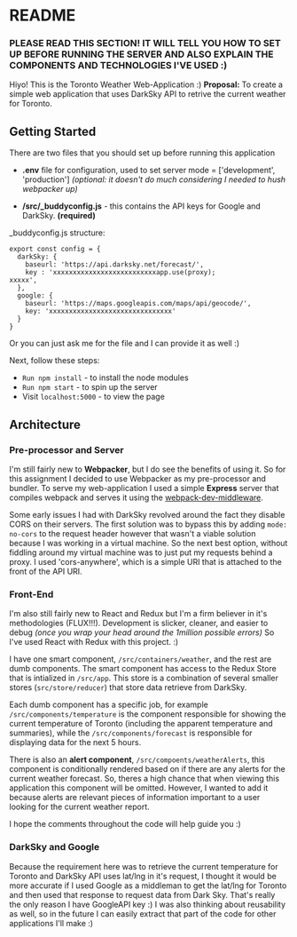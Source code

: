 # README

### PLEASE READ THIS SECTION! IT WILL TELL YOU HOW TO SET UP BEFORE RUNNING THE SERVER AND ALSO EXPLAIN THE COMPONENTS AND TECHNOLOGIES I'VE USED :)

Hiyo! This is the Toronto Weather Web-Application :)
**Proposal:** To create a simple web application that uses DarkSky API to retrive the current weather for Toronto.
## Getting Started

There are two files that you should set up before running this application

- **.env** file for configuration, used to set server mode = ['development', 'production'] _(optional: it doesn't do much considering I needed to hush webpacker up)_

- **/src/\_buddyconfig.js** - this contains the API keys for Google and DarkSky. **(required)**

\_buddyconfig.js structure:

```
export const config = {
  darkSky: {
    baseurl: 'https://api.darksky.net/forecast/',
    key : 'xxxxxxxxxxxxxxxxxxxxxxxxxxapp.use(proxy);
xxxxx',
  },
  google: {
    baseurl: 'https://maps.googleapis.com/maps/api/geocode/',
    key: 'xxxxxxxxxxxxxxxxxxxxxxxxxxxxxxx'
  }
}
```

Or you can just ask me for the file and I can provide it as well :)

Next, follow these steps:
- `Run npm install` - to install the node modules
- `Run npm start` - to spin up the server
- Visit `localhost:5000` - to view the page

## Architecture

### Pre-processor and Server
I'm still fairly new to **Webpacker**, but I do see the benefits of using it. So for this assignment I decided to use Webpacker as my pre-processor and bundler. To serve my web-application I used a simple **Express** server that compiles webpack and serves it using the [webpack-dev-middleware](https://github.com/webpack/docs/wiki/webpack-dev-middleware).


Some early issues I had with DarkSky revolved around the fact they disable CORS on their servers. The first solution was to bypass this by adding `mode: no-cors` to the request header however that wasn't a viable solution because I was working in a virtual machine. So the next best option, without fiddling around my virtual machine was to just put my requests behind a proxy. I used 'cors-anywhere', which is a simple URI that is attached to the front of the API URI.

### Front-End
I'm also still fairly new to React and Redux but I'm a firm believer in it's methodologies (FLUX!!!). Development is slicker, cleaner, and easier to debug _(once you wrap your head around the 1million possible errors)_
So I've used React with Redux with this project. :)

I have one smart component, `/src/containers/weather`, and the rest are dumb components. The smart component has access to the Redux Store that is intialized in `/src/app`. This store is a combination of several smaller stores (`src/store/reducer`) that store data retrieve from DarkSky.

Each dumb component has a specific job, for example `/src/components/temperature` is the component responsible for showing the current temperature of Toronto (including the apparent temperature and summaries), while the `/src/components/forecast` is responsible for displaying data for the next 5 hours.

There is also an **alert component**, `/src/compoents/weatherAlerts`, this component is conditionally rendered based on if there are any alerts for the current weather forecast. So, theres a high chance that when viewing this application this component will be omitted. However, I wanted to add it because alerts are relevant pieces of information important to a user looking for the current weather report.

I hope the comments throughout the code will help guide you :)


### DarkSky and Google
Because the requirement here was to retrieve the current temperature for Toronto and DarkSky API uses lat/lng in it's request, I thought it would be more accurate if I used Google as a middleman to get the lat/lng for Toronto and then used that response to request data from Dark Sky.
That's really the only reason I have GoogleAPI key :)
I was also thinking about reusability as well, so in the future I can easily extract that part of the code for other applications I'll make :)
